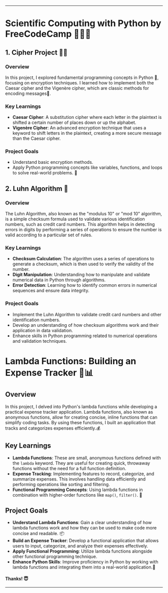 
---

# Scientific Computing with Python by FreeCodeCamp 👨🏻‍💻 

## 1. Cipher Project 🔑🐍

### Overview

In this project, I explored fundamental programming concepts in Python 🐍, focusing on encryption techniques. I learned how to implement both the Caesar cipher and the Vigenère cipher, which are classic methods for encoding messages🔐.

### Key Learnings

- **Caesar Cipher**: A substitution cipher where each letter in the plaintext is shifted a certain number of places down or up the alphabet.
- **Vigenère Cipher**: An advanced encryption technique that uses a keyword to shift letters in the plaintext, creating a more secure message than the Caesar cipher.

### Project Goals

- Understand basic encryption methods.
- Apply Python programming concepts like variables, functions, and loops to solve real-world problems. 🙂

## 2. Luhn Algorithm 🔢

### Overview

The Luhn Algorithm, also known as the "modulus 10" or "mod 10" algorithm, is a simple checksum formula used to validate various identification numbers, such as credit card numbers. This algorithm helps in detecting errors in digits by performing a series of operations to ensure the number is valid according to a particular set of rules.

### Key Learnings

- **Checksum Calculation**: The algorithm uses a series of operations to generate a checksum, which is then used to verify the validity of the number.
- **Digit Manipulation**: Understanding how to manipulate and validate numerical data in Python through algorithms.
- **Error Detection**: Learning how to identify common errors in numerical sequences and ensure data integrity.

### Project Goals

- Implement the Luhn Algorithm to validate credit card numbers and other identification numbers.
- Develop an understanding of how checksum algorithms work and their application in data validation.
- Enhance skills in Python programming related to numerical operations and validation techniques.


# Lambda Functions: Building an Expense Tracker 💸📊

## Overview

In this project, I delved into Python's lambda functions while developing a practical expense tracker application. Lambda functions, also known as anonymous functions, allow for creating concise, inline functions that can simplify coding tasks. By using these functions, I built an application that tracks and categorizes expenses efficiently.💰

## Key Learnings

- **Lambda Functions**: These are small, anonymous functions defined with the `lambda` keyword. They are useful for creating quick, throwaway functions without the need for a full function definition.
- **Expense Tracking**: Implementing features to record, categorize, and summarize expenses. This involves handling data efficiently and performing operations like sorting and filtering.
- **Functional Programming Concepts**: Using lambda functions in combination with higher-order functions like `map()`, `filter()`. 📌

## Project Goals

- **Understand Lambda Functions**: Gain a clear understanding of how lambda functions work and how they can be used to make code more concise and readable. 📦
- **Build an Expense Tracker**: Develop a functional application that allows users to input, categorize, and analyze their expenses effectively.
- **Apply Functional Programming**: Utilize lambda functions alongside other functional programming technique.
- **Enhance Python Skills**: Improve proficiency in Python by working with lambda functions and integrating them into a real-world application.🐍

#### Thanks! 😇

--- 
